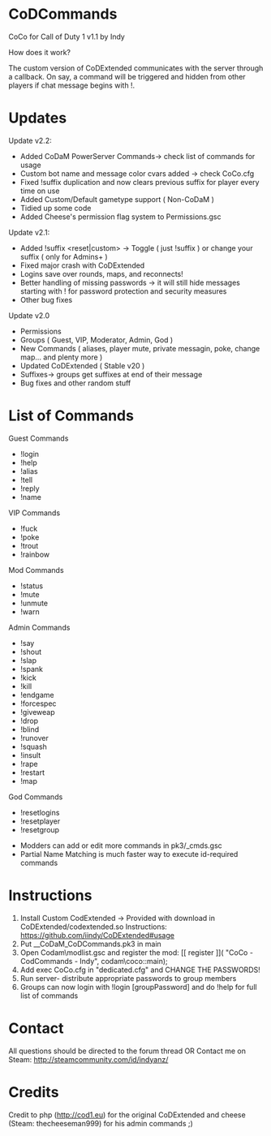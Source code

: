 # CoDCommands
CoCo for Call of Duty 1 v1.1 by Indy

How does it work? 

The custom version of CoDExtended communicates with the server through a callback. On say, a command will be triggered and hidden from other players if chat message begins with !.

# Updates
Update v2.2:
- Added CoDaM PowerServer Commands-> check list of commands for usage
- Custom bot name and message color cvars added -> check CoCo.cfg
- Fixed !suffix duplication and now clears previous suffix for player every time on use
- Added Custom/Default gametype support ( Non-CoDaM )
- Tidied up some code
- Added Cheese's permission flag system to Permissions.gsc

Update v2.1:
- Added !suffix <reset|custom> -> Toggle ( just !suffix ) or change your suffix ( only for Admins+ )
- Fixed major crash with CoDExtended
- Logins save over rounds, maps, and reconnects! 
- Better handling of missing passwords -> it will still hide messages starting with ! for password protection and security measures
- Other bug fixes

Update v2.0
- Permissions
- Groups ( Guest, VIP, Moderator, Admin, God )
- New Commands ( aliases, player mute, private messagin, poke, change map... and plenty more )
- Updated CoDExtended ( Stable v20 )
- Suffixes-> groups get suffixes at end of their message
- Bug fixes and other random stuff

# List of Commands

Guest Commands
- !login        
- !help        
- !alias      
- !tell      
- !reply      
- !name 

VIP Commands      
- !fuck       
- !poke       
- !trout       
- !rainbow 

Mod Commands
- !status
- !mute
- !unmute
- !warn

Admin Commands
- !say
- !shout       
- !slap        
- !spank          
- !kick      
- !kill            
- !endgame 
- !forcespec   
- !giveweap   
- !drop
- !blind
- !runover
- !squash
- !insult
- !rape
- !restart
- !map

God Commands 
- !resetlogins 
- !resetplayer 
- !resetgroup 

* Modders can add or edit more commands in pk3/_cmds.gsc
* Partial Name Matching is much faster way to execute id-required commands

# Instructions
1. Install Custom CodExtended -> Provided with download in CoDExtended/codextended.so
        Instructions: https://github.com/iindy/CoDExtended#usage
1. Put __CoDaM_CoDCommands.pk3 in main
2. Open Codam\modlist.gsc and register the mod:
	[[ register ]]( "CoCo - CodCommands - Indy", codam\coco::main);
3. Add exec CoCo.cfg in "dedicated.cfg" and CHANGE THE PASSWORDS!
4. Run server- distribute appropriate passwords to group members
5. Groups can now login with !login [groupPassword] and do !help for full list of commands

# Contact
All questions should be directed to the forum thread
					                OR
Contact me on Steam: http://steamcommunity.com/id/indyanz/

# Credits
Credit to php (http://cod1.eu) for the original CoDExtended and cheese (Steam: thecheeseman999) for his admin commands ;)
